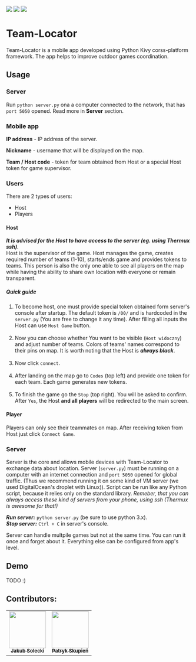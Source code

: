 [![](https://img.shields.io/badge/python-3.7-blue)](https://www.anaconda.com/products/individual)
[![](https://img.shields.io/badge/kivy-1.11.1-lightgrey)](https://kivy.org/#home)
[![](https://img.shields.io/badge/platform-android-green)](https://developer.android.com/)

# Team-Locator

Team-Locator is a mobile app developed using Python Kivy corss-platform framework. The app helps to improve outdoor games coordination.

## Usage

### Server

Run ```python server.py``` ona a computer connected to the network, that has ```port 5050``` opened. Read more in **Server** section.

### Mobile app

**IP address** - IP address of the server.

**Nickname** - username that will be displayed on the map.

**Team / Host code** - token for team obtained from Host or a special Host token for game supervisor.

### Users

There are 2 types of users:
* Host
* Players

#### Host
***It is advised for the Host to have access to the server (eg. using Thermux ssh)***. <br/>
Host is the supervisor of the game. Host manages the game, creates required number of teams (1-10), starts/ends game and provides tokens to teams. This person is also the only one able to see all players on the map while having the ability to share own location with everyone or remain transparent. 

##### Quick guide
1.  To become host, one must provide special token obtained form server's console after startup. The default token is ```/00/``` and is hardcoded in the ```server.py``` (You are free to change it any time). After filling all inputs the Host can use ```Host Game``` button. <br/><br/>
2.  Now you can choose whether You want to be visible (```Host widoczny```) and adjust number of teams. Colors of teams' names correspond to their pins on map. It is worth noting that the Host is ***always black***. <br/><br/>
3.  Now click ```connect```. <br/><br/>
4.  After landing on the map go to ```Codes``` (top left) and provide one token for each team. Each game generates new tokens. <br/><br/>
5.  To finish the game go the ```Stop``` (top right). You will be asked to confirm. After ```Yes```, the Host **and all players** will be redirected to the main screen.

#### Player
Players can only see their teammates on map. After receiving token from Host just click ```Connect Game```.

### Server
Server is the core and allows mobile devices with Team-Locator to exchange data about location. Server (```server.py```) must be running on a computer with an internet connection and ```port 5050``` opened for global traffic. (Thus we recommend running it on some kind of VM server (we used DigitalOcean's droplet with Linux)). Script can be run like any Python script, because it relies only on the standard library. _Remeber, that you can always access these kind of servers from your phone, using ssh (Thermux is awesome for that!)_ <br/>

***Run server:*** ```python server.py``` (be sure to use python 3.x).<br/>
***Stop server:*** ```Ctrl + C``` in server's console. 

Server can handle multpile games but not at the same time. You can run it once and forget about it. Everything else can be configured from app's level.

## Demo

TODO :)

## Contributors:
<table>
  <tr>
    <td align="center"><a href="https://github.com/jakubsolecki"><img src="https://avatars2.githubusercontent.com/u/57220835?s=460&v=4" width="100px;" alt=""/><br /><sub><b>Jakub Solecki</b></sub></a><br /></td>
    <td align="center"><a href="https://github.com/skupien"><img src="https://avatars3.githubusercontent.com/u/32012668?s=460&v=4" width="100px;" alt=""/><br /><sub><b>Patryk Skupień</b></sub></a><br />
    </td>
  </tr>
</table>

